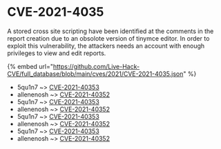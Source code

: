 # CVE-2021-4035

A stored cross site scripting have been identified at the comments in the report creation due to an obsolote version of tinymce editor. In order to exploit this vulnerability, the attackers needs an account with enough privileges to view and edit reports.

{% embed url="https://github.com/Live-Hack-CVE/full_database/blob/main/cves/2021/CVE-2021-4035.json" %}


* 5qu1n7 ~> [CVE-2021-40353](https://www.alice-snow.ru/2021/database/cve-2021-4035/cve-2021-40353-5qu1n7)
* allenenosh ~> [CVE-2021-40352](https://www.alice-snow.ru/2021/database/cve-2021-4035/cve-2021-40352-allenenosh)
* 5qu1n7 ~> [CVE-2021-40353](https://www.alice-snow.ru/2021/database/cve-2021-4035/cve-2021-40353-5qu1n7)
* allenenosh ~> [CVE-2021-40352](https://www.alice-snow.ru/2021/database/cve-2021-4035/cve-2021-40352-allenenosh)
* 5qu1n7 ~> [CVE-2021-40353](https://www.alice-snow.ru/2021/database/cve-2021-4035/cve-2021-40353-5qu1n7)
* allenenosh ~> [CVE-2021-40352](https://www.alice-snow.ru/2021/database/cve-2021-4035/cve-2021-40352-allenenosh)
* 5qu1n7 ~> [CVE-2021-40353](https://www.alice-snow.ru/2021/database/cve-2021-4035/cve-2021-40353-5qu1n7)
* allenenosh ~> [CVE-2021-40352](https://www.alice-snow.ru/2021/database/cve-2021-4035/cve-2021-40352-allenenosh)